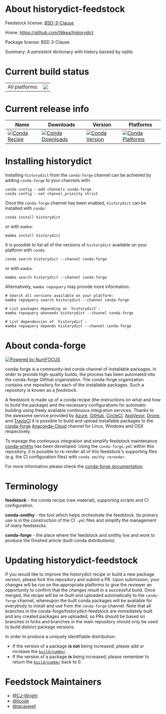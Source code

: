 About historydict-feedstock
===========================

Feedstock license: [BSD-3-Clause](https://github.com/conda-forge/historydict-feedstock/blob/main/LICENSE.txt)

Home: https://github.com/Nikea/historydict

Package license: BSD 3-Clause

Summary: A persistent dictionary with history backed by sqlite

Current build status
====================


<table><tr><td>All platforms:</td>
    <td>
      <a href="https://dev.azure.com/conda-forge/feedstock-builds/_build/latest?definitionId=4665&branchName=main">
        <img src="https://dev.azure.com/conda-forge/feedstock-builds/_apis/build/status/historydict-feedstock?branchName=main">
      </a>
    </td>
  </tr>
</table>

Current release info
====================

| Name | Downloads | Version | Platforms |
| --- | --- | --- | --- |
| [![Conda Recipe](https://img.shields.io/badge/recipe-historydict-green.svg)](https://anaconda.org/conda-forge/historydict) | [![Conda Downloads](https://img.shields.io/conda/dn/conda-forge/historydict.svg)](https://anaconda.org/conda-forge/historydict) | [![Conda Version](https://img.shields.io/conda/vn/conda-forge/historydict.svg)](https://anaconda.org/conda-forge/historydict) | [![Conda Platforms](https://img.shields.io/conda/pn/conda-forge/historydict.svg)](https://anaconda.org/conda-forge/historydict) |

Installing historydict
======================

Installing `historydict` from the `conda-forge` channel can be achieved by adding `conda-forge` to your channels with:

```
conda config --add channels conda-forge
conda config --set channel_priority strict
```

Once the `conda-forge` channel has been enabled, `historydict` can be installed with `conda`:

```
conda install historydict
```

or with `mamba`:

```
mamba install historydict
```

It is possible to list all of the versions of `historydict` available on your platform with `conda`:

```
conda search historydict --channel conda-forge
```

or with `mamba`:

```
mamba search historydict --channel conda-forge
```

Alternatively, `mamba repoquery` may provide more information:

```
# Search all versions available on your platform:
mamba repoquery search historydict --channel conda-forge

# List packages depending on `historydict`:
mamba repoquery whoneeds historydict --channel conda-forge

# List dependencies of `historydict`:
mamba repoquery depends historydict --channel conda-forge
```


About conda-forge
=================

[![Powered by
NumFOCUS](https://img.shields.io/badge/powered%20by-NumFOCUS-orange.svg?style=flat&colorA=E1523D&colorB=007D8A)](https://numfocus.org)

conda-forge is a community-led conda channel of installable packages.
In order to provide high-quality builds, the process has been automated into the
conda-forge GitHub organization. The conda-forge organization contains one repository
for each of the installable packages. Such a repository is known as a *feedstock*.

A feedstock is made up of a conda recipe (the instructions on what and how to build
the package) and the necessary configurations for automatic building using freely
available continuous integration services. Thanks to the awesome service provided by
[Azure](https://azure.microsoft.com/en-us/services/devops/), [GitHub](https://github.com/),
[CircleCI](https://circleci.com/), [AppVeyor](https://www.appveyor.com/),
[Drone](https://cloud.drone.io/welcome), and [TravisCI](https://travis-ci.com/)
it is possible to build and upload installable packages to the
[conda-forge](https://anaconda.org/conda-forge) [Anaconda-Cloud](https://anaconda.org/)
channel for Linux, Windows and OSX respectively.

To manage the continuous integration and simplify feedstock maintenance
[conda-smithy](https://github.com/conda-forge/conda-smithy) has been developed.
Using the ``conda-forge.yml`` within this repository, it is possible to re-render all of
this feedstock's supporting files (e.g. the CI configuration files) with ``conda smithy rerender``.

For more information please check the [conda-forge documentation](https://conda-forge.org/docs/).

Terminology
===========

**feedstock** - the conda recipe (raw material), supporting scripts and CI configuration.

**conda-smithy** - the tool which helps orchestrate the feedstock.
                   Its primary use is in the construction of the CI ``.yml`` files
                   and simplify the management of *many* feedstocks.

**conda-forge** - the place where the feedstock and smithy live and work to
                  produce the finished article (built conda distributions)


Updating historydict-feedstock
==============================

If you would like to improve the historydict recipe or build a new
package version, please fork this repository and submit a PR. Upon submission,
your changes will be run on the appropriate platforms to give the reviewer an
opportunity to confirm that the changes result in a successful build. Once
merged, the recipe will be re-built and uploaded automatically to the
`conda-forge` channel, whereupon the built conda packages will be available for
everybody to install and use from the `conda-forge` channel.
Note that all branches in the conda-forge/historydict-feedstock are
immediately built and any created packages are uploaded, so PRs should be based
on branches in forks and branches in the main repository should only be used to
build distinct package versions.

In order to produce a uniquely identifiable distribution:
 * If the version of a package **is not** being increased, please add or increase
   the [``build/number``](https://docs.conda.io/projects/conda-build/en/latest/resources/define-metadata.html#build-number-and-string).
 * If the version of a package **is** being increased, please remember to return
   the [``build/number``](https://docs.conda.io/projects/conda-build/en/latest/resources/define-metadata.html#build-number-and-string)
   back to 0.

Feedstock Maintainers
=====================

* [@CJ-Wright](https://github.com/CJ-Wright/)
* [@licode](https://github.com/licode/)
* [@tacaswell](https://github.com/tacaswell/)

